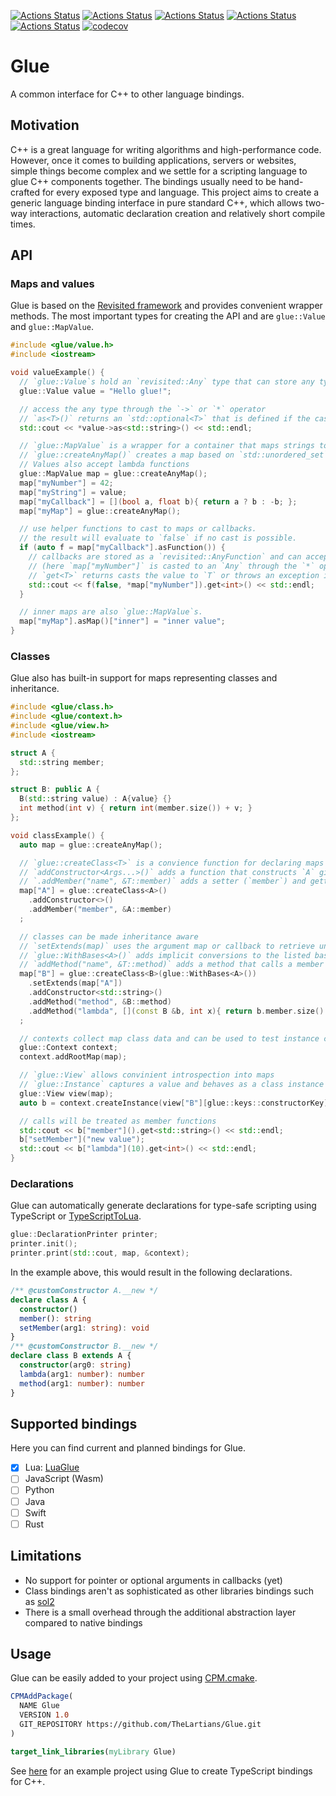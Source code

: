[![Actions Status](https://github.com/TheLartians/Glue/workflows/MacOS/badge.svg)](https://github.com/TheLartians/Glue/actions)
[![Actions Status](https://github.com/TheLartians/Glue/workflows/Windows/badge.svg)](https://github.com/TheLartians/Glue/actions)
[![Actions Status](https://github.com/TheLartians/Glue/workflows/Ubuntu/badge.svg)](https://github.com/TheLartians/Glue/actions)
[![Actions Status](https://github.com/TheLartians/Glue/workflows/Style/badge.svg)](https://github.com/TheLartians/Glue/actions)
[![Actions Status](https://github.com/TheLartians/Glue/workflows/Install/badge.svg)](https://github.com/TheLartians/Glue/actions)
[![codecov](https://codecov.io/gh/TheLartians/Glue/branch/master/graph/badge.svg)](https://codecov.io/gh/TheLartians/Glue)

# Glue

A common interface for C++ to other language bindings.

## Motivation

C++ is a great language for writing algorithms and high-performance code. 
However, once it comes to building applications, servers or websites, simple things become complex and we settle for a scripting language to glue C++ components together.
The bindings usually need to be hand-crafted for every exposed type and language.
This project aims to create a generic language binding interface in pure standard C++, which allows two-way interactions, automatic declaration creation and relatively short compile times.

## API

### Maps and values

Glue is based on the [Revisited framework](https://github.com/thelartians/Revisited) and provides convenient wrapper methods.
The most important types for creating the API and are `glue::Value` and `glue::MapValue`.

```cpp
#include <glue/value.h>
#include <iostream>

void valueExample() {
  // `glue::Value`s hold an `revisited::Any` type that can store any type of value
  glue::Value value = "Hello glue!";

  // access the any type through the `->` or `*` operator
  // `as<T>()` returns an `std::optional<T>` that is defined if the cast is possible
  std::cout << *value->as<std::string>() << std::endl;

  // `glue::MapValue` is a wrapper for a container that maps strings to values
  // `glue::createAnyMap()` creates a map based on `std::unordered_set`
  // Values also accept lambda functions
  glue::MapValue map = glue::createAnyMap();
  map["myNumber"] = 42;
  map["myString"] = value;
  map["myCallback"] = [](bool a, float b){ return a ? b : -b; };
  map["myMap"] = glue::createAnyMap();

  // use helper functions to cast to maps or callbacks.
  // the result will evaluate to `false` if no cast is possible.
  if (auto f = map["myCallback"].asFunction()) {
    // callbacks are stored as a `revisited::AnyFunction` and can accept both values or `Any` arguments
    // (here `map["myNumber"]` is casted to an `Any` through the `*` operator)
    // `get<T>` returns casts the value to `T` or throws an exception if not possible
    std::cout << f(false, *map["myNumber"]).get<int>() << std::endl;
  }

  // inner maps are also `glue::MapValue`s.
  map["myMap"].asMap()["inner"] = "inner value";
}
```

### Classes

Glue also has built-in support for maps representing classes and inheritance.

```cpp
#include <glue/class.h>
#include <glue/context.h>
#include <glue/view.h>
#include <iostream>

struct A {
  std::string member;
};

struct B: public A {
  B(std::string value) : A{value} {}
  int method(int v) { return int(member.size()) + v; }
};

void classExample() {
  auto map = glue::createAnyMap();

  // `glue::createClass<T>` is a convience function for declaring maps for class APIs
  // `addConstructor<Args...>()` adds a function that constructs `A` given the argument types `Args...`
  // `.addMember("name", &T::member)` adds a setter (`member`) and getter (`setMember`) function
  map["A"] = glue::createClass<A>()
    .addConstructor<>()
    .addMember("member", &A::member)
  ;

  // classes can be made inheritance aware
  // `setExtends(map)` uses the argument map or callback to retrieve undefined keys
  // `glue::WithBases<A>()` adds implicit conversions to the listed base classes
  // `addMethod("name", &T::method)` adds a method that calls a member function or lambda
  map["B"] = glue::createClass<B>(glue::WithBases<A>())
    .setExtends(map["A"])
    .addConstructor<std::string>()
    .addMethod("method", &B::method)
    .addMethod("lambda", [](const B &b, int x){ return b.member.size() + x; })
  ;

  // contexts collect map class data and can be used to test instance creation
  glue::Context context;
  context.addRootMap(map);

  // `glue::View` allows convinient introspection into maps
  // `glue::Instance` captures a value and behaves as a class instance
  glue::View view(map);
  auto b = context.createInstance(view["B"][glue::keys::constructorKey]("arg"));

  // calls will be treated as member functions
  std::cout << b["member"]().get<std::string>() << std::endl;
  b["setMember"]("new value");
  std::cout << b["lambda"](10).get<int>() << std::endl;
}
```

### Declarations

Glue can automatically generate declarations for type-safe scripting using TypeScript or [TypeScriptToLua](https://typescripttolua.github.io).

```cpp
glue::DeclarationPrinter printer;
printer.init();
printer.print(std::cout, map, &context);
```

In the example above, this would result in the following declarations.

```ts
/** @customConstructor A.__new */
declare class A {
  constructor()
  member(): string
  setMember(arg1: string): void
}
/** @customConstructor B.__new */
declare class B extends A {
  constructor(arg0: string)
  lambda(arg1: number): number
  method(arg1: number): number
}
```

## Supported bindings

Here you can find current and planned bindings for Glue.

- [x] Lua: [LuaGlue](https://github.com/TheLartians/LuaGlue)
- [ ] JavaScript (Wasm)
- [ ] Python
- [ ] Java
- [ ] Swift
- [ ] Rust

## Limitations

- No support for pointer or optional arguments in callbacks (yet)
- Class bindings aren't as sophisticated as other libraries bindings such as [sol2](https://github.com/ThePhD/sol2)
- There is a small overhead through the additional abstraction layer compared to native bindings

## Usage

Glue can be easily added to your project using [CPM.cmake](https://github.com/TheLartians/CPM.cmake).

```cmake
CPMAddPackage(
  NAME Glue
  VERSION 1.0
  GIT_REPOSITORY https://github.com/TheLartians/Glue.git
)

target_link_libraries(myLibrary Glue)
```

See [here](https://github.com/TheLartians/TypeScriptXX) for an example project using Glue to create TypeScript bindings for C++.
